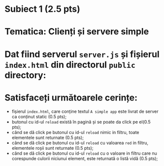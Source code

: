 # Subiect 1 (2.5 pts)
# Tematica: Clienți și servere simple

# Dat fiind serverul `server.js` și fișierul `index.html` din directorul `public` directory:

# Satisfaceți următoarele cerințe:
- fișierul `index.html`, care conține textul `A simple app` este livrat de server ca conținut static (0.5 pts);
- butonul cu id-ul `reload` există în pagină și se poate da click pe el(0.5 pts);
- când se dă click pe butonul cu id-ul `reload` nimic in filtru, toate elementele sunt returnate (0.5 pts);
- când se dă click pe butonul cu id-ul `reload` cu valoarea `red` in filtru, elementele roșii sunt returnate (0.5 pts);
- când se dă click pe butonul cu id-ul `reload` cu o valoare in filtru care nu corespunde culorii niciunui element, este returnată o listă vidă (0.5 pts);